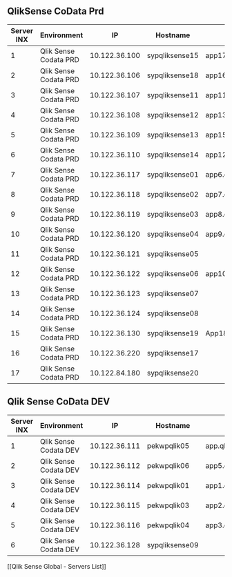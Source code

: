 ## QlikSense CoData Prd

| Server INX | Environment           | IP            | Hostname       | Domain Name                 | Role                          |
|------------|-----------------------|---------------|----------------|-----------------------------|-------------------------------|
| 1          | Qlik Sense Codata PRD | 10.122.36.100 | sypqliksense15 | app17.qliksense.lenovo.com  | ProxyEngine4                  |
| 2          | Qlik Sense Codata PRD | 10.122.36.106 | sypqliksense18 | app16.qliksense.lenovo.com  | ProxyEngine5                  |
| 3          | Qlik Sense Codata PRD | 10.122.36.107 | sypqliksense11 | app11.qliksense.lenovo.com  | ProxyEngine1                  |
| 4          | Qlik Sense Codata PRD | 10.122.36.108 | sypqliksense12 | app13.qliksense.lenovo.com  | ProxyEngine2                  |
| 5          | Qlik Sense Codata PRD | 10.122.36.109 | sypqliksense13 | app15.qliksense.lenovo.com  | ProxyEngine3                  |
| 6          | Qlik Sense Codata PRD | 10.122.36.110 | sypqliksense14 | app12.qliksense.lenovo.com  | API 2                         |
| 7          | Qlik Sense Codata PRD | 10.122.36.117 | sypqliksense01 | app6.qliksense.lenovo.com   | RepositoryDB                  |
| 8          | Qlik Sense Codata PRD | 10.122.36.118 | sypqliksense02 | app7.qliksense.lenovo.com   | FileSystem                    |
| 9          | Qlik Sense Codata PRD | 10.122.36.119 | sypqliksense03 | app8.qliksense.lenovo.com   | API                           |
| 10         | Qlik Sense Codata PRD | 10.122.36.120 | sypqliksense04 | app9.qliksense.lenovo.com   | CentralMaster_SchedulerMaster |
| 11         | Qlik Sense Codata PRD | 10.122.36.121 | sypqliksense05 |                             | Scheduler5                    |
| 12         | Qlik Sense Codata PRD | 10.122.36.122 | sypqliksense06 |  app10.qliksense.lenovo.com | CentralCandidate_Scheduler1   |
| 13         | Qlik Sense Codata PRD | 10.122.36.123 | sypqliksense07 |                             | Scheduler2                    |
| 14         | Qlik Sense Codata PRD | 10.122.36.124 | sypqliksense08 |                             | Scheduler3                    |
| 15         | Qlik Sense Codata PRD | 10.122.36.130 | sypqliksense19 | App18.qliksense.lenovo.com  | SenseNPrinting_CodataKPI      |
| 16         | Qlik Sense Codata PRD | 10.122.36.220 | sypqliksense17 |                             | Scheduler4                    |
| 17         | Qlik Sense Codata PRD | 10.122.84.180 | sypqliksense20 |                             | FileSystem                    |

## Qlik Sense CoData DEV

| Server INX | Environment           | IP            | Hostname       | Domain Name               | FQDN                      | Role                          |
|------------|-----------------------|---------------|----------------|---------------------------|---------------------------|-------------------------------|
| 1          | Qlik Sense Codata DEV | 10.122.36.111 | pekwpqlik05    | app.qliksense.lenovo.com  | pekwpqlik05.lenovo.com    | CentralMaster_SchedulerMaster |
| 2          | Qlik Sense Codata DEV | 10.122.36.112 | pekwpqlik06    | app5.qliksense.lenovo.com | pekwpqlik06.lenovo.com    | Candidate_Scheduler1          |
| 3          | Qlik Sense Codata DEV | 10.122.36.114 | pekwpqlik01    | app1.qliksense.lenovo.com | pekwpqlik01.lenovo.com    | ProxyEngine1                  |
| 4          | Qlik Sense Codata DEV | 10.122.36.115 | pekwpqlik03    | app2.qliksense.lenovo.com | pekwpqlik03.lenovo.com    | ProxyEngine2                  |
| 5          | Qlik Sense Codata DEV | 10.122.36.116 | pekwpqlik04    | app3.qliksense.lenovo.com | pekwpqlik04.lenovo.com    | ProxyEngine3                  |
| 6          | Qlik Sense Codata DEV | 10.122.36.128 | sypqliksense09 |                           | sypqliksense09.lenovo.com | Scheduler2                    |


[[Qlik Sense Global - Servers List]]
